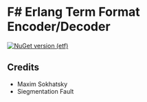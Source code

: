 F# Erlang Term Format Encoder/Decoder
=====================================

[![NuGet version (etf)](https://img.shields.io/nuget/v/etf.svg?style=flat-square)](https://www.nuget.org/packages/etf/)

Credits
-------

* Maxim Sokhatsky
* Siegmentation Fault
